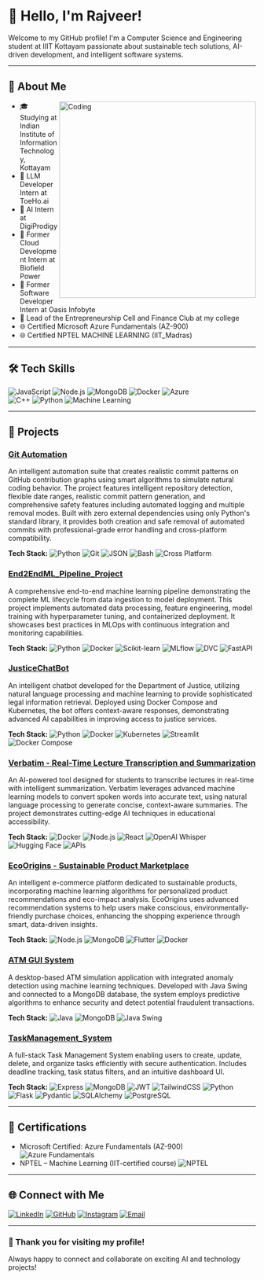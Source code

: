 # 👋 Hello, I'm Rajveer!

Welcome to my GitHub profile! I'm a Computer Science and Engineering student at IIIT Kottayam passionate about sustainable tech solutions, AI-driven development, and intelligent software systems.

---

## 🌱 About Me

<img align="right" alt="Coding" width="400" src="https://camo.githubusercontent.com/bf17f2a0106479655a43aa9be6213be55ae9c4f71bdd579af521ea19024eba57/68747470733a2f2f7472796e6574736f6c7574696f6e732e636f6d2f54532f62312e332e676966">

- 🎓 Studying at Indian Institute of Information Technology, Kottayam
- 💼 LLM Developer Intern at ToeHo.ai
- 💼 AI Intern at DigiProdigy
- 💼 Former Cloud Development Intern at Biofield Power
- 💼 Former Software Developer Intern at Oasis Infobyte
- 🎉 Lead of the Entrepreneurship Cell and Finance Club at my college
- 🌐 Certified Microsoft Azure Fundamentals (AZ-900)
- 🌐 Certified NPTEL MACHINE LEARNING (IIT_Madras)

---

## 🛠️ Tech Skills

![JavaScript](https://img.shields.io/badge/JavaScript-ES6+-F7DF1E?style=for-the-badge&logo=javascript&logoColor=black) 
![Node.js](https://img.shields.io/badge/Node.js-339933?style=for-the-badge&logo=nodedotjs&logoColor=white) 
![MongoDB](https://img.shields.io/badge/MongoDB-47A248?style=for-the-badge&logo=mongodb&logoColor=white) 
![Docker](https://img.shields.io/badge/Docker-2496ED?style=for-the-badge&logo=docker&logoColor=white) 
![Azure](https://img.shields.io/badge/Microsoft%20Azure-0078D4?style=for-the-badge&logo=microsoftazure&logoColor=white)  
![C++](https://img.shields.io/badge/C%2B%2B-00599C?style=for-the-badge&logo=c%2B%2B&logoColor=white)
![Python](https://img.shields.io/badge/Python-3776AB?style=for-the-badge&logo=python&logoColor=white)
![Machine Learning](https://img.shields.io/badge/Machine%20Learning-FF6F61?style=for-the-badge&logo=tensorflow&logoColor=white)

---

## 🚀 Projects

### [Git Automation](https://github.com/Rajveerjagtap/git_automation)
An intelligent automation suite that creates realistic commit patterns on GitHub contribution graphs using smart algorithms to simulate natural coding behavior. The project features intelligent repository detection, flexible date ranges, realistic commit pattern generation, and comprehensive safety features including automated logging and multiple removal modes. Built with zero external dependencies using only Python's standard library, it provides both creation and safe removal of automated commits with professional-grade error handling and cross-platform compatibility.

**Tech Stack:** 
![Python](https://img.shields.io/badge/Python-3776AB?style=for-the-badge&logo=python&logoColor=white) 
![Git](https://img.shields.io/badge/Git-F05032?style=for-the-badge&logo=git&logoColor=white) 
![JSON](https://img.shields.io/badge/JSON-000000?style=for-the-badge&logo=json&logoColor=white) 
![Bash](https://img.shields.io/badge/Bash-4EAA25?style=for-the-badge&logo=gnu-bash&logoColor=white) 
![Cross Platform](https://img.shields.io/badge/Cross%20Platform-28A745?style=for-the-badge&logo=linux&logoColor=white)

### [End2EndML_Pipeline_Project](https://github.com/Rajveerjagtap/End2EndML_Pipeline_Project)
A comprehensive end-to-end machine learning pipeline demonstrating the complete ML lifecycle from data ingestion to model deployment. This project implements automated data processing, feature engineering, model training with hyperparameter tuning, and containerized deployment. It showcases best practices in MLOps with continuous integration and monitoring capabilities.

**Tech Stack:** 
![Python](https://img.shields.io/badge/Python-3776AB?style=for-the-badge&logo=python&logoColor=white) 
![Docker](https://img.shields.io/badge/Docker-2496ED?style=for-the-badge&logo=docker&logoColor=white) 
![Scikit-learn](https://img.shields.io/badge/Scikit--learn-F7931E?style=for-the-badge&logo=scikit-learn&logoColor=white) 
![MLflow](https://img.shields.io/badge/MLflow-0194E2?style=for-the-badge&logo=mlflow&logoColor=white) 
![DVC](https://img.shields.io/badge/DVC-13ADC7?style=for-the-badge&logo=dvc&logoColor=white) 
![FastAPI](https://img.shields.io/badge/FastAPI-009688?style=for-the-badge&logo=fastapi&logoColor=white)

### [JusticeChatBot](https://github.com/SIH-JusticeLeague/JusticeChatBot)
An intelligent chatbot developed for the Department of Justice, utilizing natural language processing and machine learning to provide sophisticated legal information retrieval. Deployed using Docker Compose and Kubernetes, the bot offers context-aware responses, demonstrating advanced AI capabilities in improving access to justice services.

**Tech Stack:** 
![Python](https://img.shields.io/badge/Python-3776AB?style=for-the-badge&logo=python&logoColor=white) 
![Docker](https://img.shields.io/badge/Docker-2496ED?style=for-the-badge&logo=docker&logoColor=white) 
![Kubernetes](https://img.shields.io/badge/Kubernetes-326CE5?style=for-the-badge&logo=kubernetes&logoColor=white) 
![Streamlit](https://img.shields.io/badge/Streamlit-FF4B4B?style=for-the-badge&logo=streamlit&logoColor=white) 
![Docker Compose](https://img.shields.io/badge/Docker%20Compose-2496ED?style=for-the-badge&logo=docker&logoColor=white)

### [Verbatim - Real-Time Lecture Transcription and Summarization](https://github.com/VerbatimGP/Verbatim)
An AI-powered tool designed for students to transcribe lectures in real-time with intelligent summarization. Verbatim leverages advanced machine learning models to convert spoken words into accurate text, using natural language processing to generate concise, context-aware summaries. The project demonstrates cutting-edge AI techniques in educational accessibility.

**Tech Stack:** 
![Docker](https://img.shields.io/badge/Docker-2496ED?style=for-the-badge&logo=docker&logoColor=white) 
![Node.js](https://img.shields.io/badge/Node.js-339933?style=for-the-badge&logo=nodedotjs&logoColor=white) 
![React](https://img.shields.io/badge/React-61DAFB?style=for-the-badge&logo=react&logoColor=black) 
![OpenAI Whisper](https://img.shields.io/badge/OpenAI%20Whisper-1A1A1A?style=for-the-badge&logo=openai&logoColor=white) 
![Hugging Face](https://img.shields.io/badge/Hugging%20Face-FFAA00?style=for-the-badge&logo=huggingface&logoColor=white) 
![APIs](https://img.shields.io/badge/APIs-4A90E2?style=for-the-badge&logo=api&logoColor=white)

### [EcoOrigins - Sustainable Product Marketplace](https://github.com/your-profile/EcoOrigins)
An intelligent e-commerce platform dedicated to sustainable products, incorporating machine learning algorithms for personalized product recommendations and eco-impact analysis. EcoOrigins uses advanced recommendation systems to help users make conscious, environmentally-friendly purchase choices, enhancing the shopping experience through smart, data-driven insights.

**Tech Stack:** 
![Node.js](https://img.shields.io/badge/Node.js-339933?style=for-the-badge&logo=nodedotjs&logoColor=white) 
![MongoDB](https://img.shields.io/badge/MongoDB-47A248?style=for-the-badge&logo=mongodb&logoColor=white) 
![Flutter](https://img.shields.io/badge/Flutter-02569B?style=for-the-badge&logo=flutter&logoColor=white) 
![Docker](https://img.shields.io/badge/Docker-2496ED?style=for-the-badge&logo=docker&logoColor=white)

### [ATM GUI System](https://github.com/Rajveerjagtap/oibsip_task_3)
A desktop-based ATM simulation application with integrated anomaly detection using machine learning techniques. Developed with Java Swing and connected to a MongoDB database, the system employs predictive algorithms to enhance security and detect potential fraudulent transactions.

**Tech Stack:** 
![Java](https://img.shields.io/badge/Java-ED8B00?style=for-the-badge&logo=java&logoColor=white) 
![MongoDB](https://img.shields.io/badge/MongoDB-47A248?style=for-the-badge&logo=mongodb&logoColor=white) 
![Java Swing](https://img.shields.io/badge/Java%20Swing-007396?style=for-the-badge&logo=java&logoColor=white)

### [TaskManagement_System](https://github.com/Rajveerjagtap/Task-Management)
A full-stack Task Management System enabling users to create, update, delete, and organize tasks efficiently with secure authentication. Includes deadline tracking, task status filters, and an intuitive dashboard UI.

**Tech Stack:** 
![Express](https://img.shields.io/badge/Express.js-000000?style=for-the-badge&logo=express&logoColor=white)
![MongoDB](https://img.shields.io/badge/MongoDB-47A248?style=for-the-badge&logo=mongodb&logoColor=white)
![JWT](https://img.shields.io/badge/JWT-000000?style=for-the-badge&logo=jsonwebtokens&logoColor=white)
![TailwindCSS](https://img.shields.io/badge/Tailwind_CSS-38B2AC?style=for-the-badge&logo=tailwind-css&logoColor=white)
![Python](https://img.shields.io/badge/Python-3776AB?style=for-the-badge&logo=python&logoColor=white)
![Flask](https://img.shields.io/badge/Flask-000000?style=for-the-badge&logo=flask&logoColor=white)
![Pydantic](https://img.shields.io/badge/Pydantic-0A1128?style=for-the-badge&logo=pydantic&logoColor=white)
![SQLAlchemy](https://img.shields.io/badge/SQLAlchemy-DC382D?style=for-the-badge&logo=sqlalchemy&logoColor=white)
![PostgreSQL](https://img.shields.io/badge/PostgreSQL-4169E1?style=for-the-badge&logo=postgresql&logoColor=white)

---

## 📜 Certifications

- Microsoft Certified: Azure Fundamentals (AZ-900) ![Azure Fundamentals](https://img.shields.io/badge/Azure%20Fundamentals-AZ--900-0078D4?style=for-the-badge&logo=microsoftazure&logoColor=white)
- NPTEL – Machine Learning (IIT-certified course) ![NPTEL](https://img.shields.io/badge/NPTEL-Machine%20Learning-F48C06?style=for-the-badge&logo=googleclassroom&logoColor=white)

---

## 🌐 Connect with Me

[![LinkedIn](https://img.shields.io/badge/LinkedIn-0A66C2?style=for-the-badge&logo=linkedin&logoColor=white)](https://www.linkedin.com/in/rajveer-jagtap-21748a258/)
[![GitHub](https://img.shields.io/badge/GitHub-181717?style=for-the-badge&logo=github&logoColor=white)](https://github.com/Rajveerjagtap)
[![Instagram](https://img.shields.io/badge/Instagram-E4405F?style=for-the-badge&logo=instagram&logoColor=white)](https://www.instagram.com/raj_veer_.in/)
[![Email](https://img.shields.io/badge/Email-D14836?style=for-the-badge&logo=gmail&logoColor=white)](mailto:r5rjagtap@gmail.com)

---

### 🎉 Thank you for visiting my profile!
Always happy to connect and collaborate on exciting AI and technology projects!
